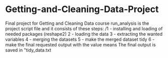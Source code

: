 # Getting-and-Cleaning-Data-Project
Final project for Getting and Cleaning Data course
run_analysis is the project script file and it consists of these steps:
/1 - installing and loading of needed packages (reshape2)
2 - loading the data
3 - extracting the wanted variables
4 - merging the datasets
5 - make the merged dataset tidy
6 - make the final requested output with the value means
The final output is saved in "tidy_data.txt
